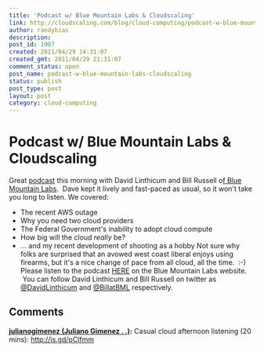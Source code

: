 ```yaml
---
title: 'Podcast w/ Blue Mountain Labs & Cloudscaling'
link: http://cloudscaling.com/blog/cloud-computing/podcast-w-blue-mountain-labs-cloudscaling/
author: randybias
description: 
post_id: 1907
created: 2011/04/29 14:31:07
created_gmt: 2011/04/29 21:31:07
comment_status: open
post_name: podcast-w-blue-mountain-labs-cloudscaling
status: publish
post_type: post
layout: post
category: cloud-computing
---
```


# Podcast w/ Blue Mountain Labs & Cloudscaling

Great [podcast](http://www.bluemountainlabs.com/podcast/2446) this morning with David Linthicum and Bill Russell o[f Blue Mountain Labs](http://www.bluemountainlabs.com/).  Dave kept it lively and fast-paced as usual, so it won't take you long to listen. We covered: 

  * The recent AWS outage
  * Why you need two cloud providers
  * The Federal Government's inability to adopt cloud compute
  * How big will the cloud *really* be?
  * ... and my recent development of shooting as a hobby
Not sure why folks are surprised that an avowed west coast liberal enjoys using firearms, but it's a nice change of pace from all cloud, all the time.  :-) Please listen to the podcast [HERE](http://www.bluemountainlabs.com/podcast/2446) on the Blue Mountain Labs website.  You can follow David Linthicum and Bill Russell on twitter as [@DavidLinthicum](http://twitter.com/DavidLinthicum) and [@BillatBML](http://twitter/BillatBML) respectively.

## Comments

**[julianogimenez (Juliano Gimenez . .)](#741 "2011-04-29 21:41:30"):** Casual cloud afternoon listening (20 mins): http://is.gd/pClfmm

